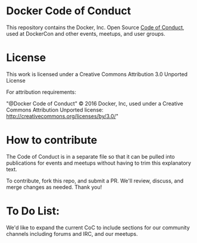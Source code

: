 # Docker Code of Conduct

This repository contains the Docker, Inc. Open Source [Code of Conduct](code-of-conduct.md), used at DockerCon and other events, meetups, and user groups.

# License

This work is licensed under a Creative Commons Attribution 3.0 Unported License

For attribution requirements:

"@Docker Code of Conduct" © 2016 Docker, Inc, used under a Creative Commons Attribution Unported license: http://creativecommons.org/licenses/by/3.0/"

# How to contribute

The Code of Conduct is in a separate file so that it can be pulled into
publications for events and meetups without having to trim this explanatory
text.

To contribute, fork this repo, and submit a PR. We'll review, discuss, and merge
changes as needed. Thank you!

# To Do List:

We'd like to expand the current CoC to include sections for our community channels including forums and IRC, and our meetups.
